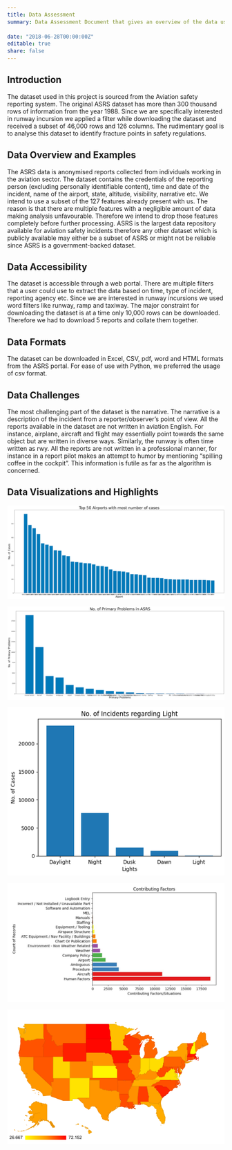 ```yaml
---
title: Data Assessment
summary: Data Assessment Document that gives an overview of the data used for the project.

date: "2018-06-28T00:00:00Z"
editable: true
share: false
---
```


## Introduction

The dataset used in this project is sourced from the Aviation safety reporting system. The original ASRS dataset has more than 300 thousand rows of information from the year 1988. Since we are specifically interested in runway incursion we applied a filter while downloading the dataset and received a subset of 46,000 rows and 126 columns. The rudimentary goal is to analyse this dataset to identify fracture points in safety regulations.

## Data Overview and Examples

The ASRS data is anonymised reports collected from individuals working in the aviation sector. The dataset contains the credentials of the reporting person (excluding personally identifiable content), time and date of the incident, name of the airport, state, altitude, visibility, narrative etc. We intend to use a subset of the 127 features already present with us. The reason is that there are multiple features with a negligible amount of data making analysis unfavourable. Therefore we intend to drop those features completely before further processing. ASRS is the largest data repository available for aviation safety incidents therefore any other dataset which is publicly available may either be a subset of ASRS or might not be reliable since ASRS is a government-backed dataset.

## Data Accessibility

The dataset is accessible through a web portal. There are multiple filters that a user could use to extract the data based on time, type of incident, reporting agency etc. Since we are interested in runway incursions we used word filters like runway, ramp and taxiway. The major constraint for downloading the dataset is at a time only 10,000 rows can be downloaded. Therefore we had to download 5 reports and collate them together.

## Data Formats

The dataset can be downloaded in Excel, CSV, pdf, word and HTML formats from the ASRS portal. For ease of use with Python, we preferred the usage of csv format.

## Data Challenges

The most challenging part of the dataset is the narrative. The narrative is a description of the incident from a reporter/observer’s point of view. All the reports available in the dataset are not written in aviation English. For instance, airplane, aircraft and flight may essentially point towards the same object but are written in diverse ways. Similarly, the runway is often time written as rwy. All the reports are not written in a professional manner, for instance in a report pilot makes an attempt to humor by mentioning “spilling coffee in the cockpit”. This information is futile as far as the algorithm is concerned.

## Data Visualizations and Highlights

![Number of incidents regarding light](/content/images/noofcases.png)

![Number of primary problems](/content/images/numberofproblems.png)

![Top 50 airports with most cases](/content/images/noofincidents.png)

![Contributing factors](/content/images/contributing-factors.png)

![Heatmap](/content/images/heatmap.png)